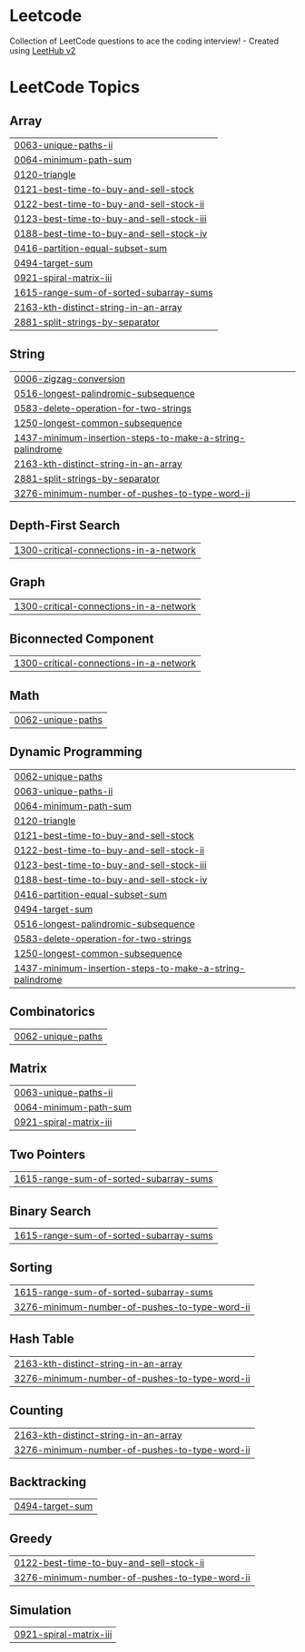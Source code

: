 # Leetcode
Collection of LeetCode questions to ace the coding interview! - Created using [LeetHub v2](https://github.com/arunbhardwaj/LeetHub-2.0)

<!---LeetCode Topics Start-->
# LeetCode Topics
## Array
|  |
| ------- |
| [0063-unique-paths-ii](https://github.com/pavankumar4404/Leetcode/tree/master/0063-unique-paths-ii) |
| [0064-minimum-path-sum](https://github.com/pavankumar4404/Leetcode/tree/master/0064-minimum-path-sum) |
| [0120-triangle](https://github.com/pavankumar4404/Leetcode/tree/master/0120-triangle) |
| [0121-best-time-to-buy-and-sell-stock](https://github.com/pavankumar4404/Leetcode/tree/master/0121-best-time-to-buy-and-sell-stock) |
| [0122-best-time-to-buy-and-sell-stock-ii](https://github.com/pavankumar4404/Leetcode/tree/master/0122-best-time-to-buy-and-sell-stock-ii) |
| [0123-best-time-to-buy-and-sell-stock-iii](https://github.com/pavankumar4404/Leetcode/tree/master/0123-best-time-to-buy-and-sell-stock-iii) |
| [0188-best-time-to-buy-and-sell-stock-iv](https://github.com/pavankumar4404/Leetcode/tree/master/0188-best-time-to-buy-and-sell-stock-iv) |
| [0416-partition-equal-subset-sum](https://github.com/pavankumar4404/Leetcode/tree/master/0416-partition-equal-subset-sum) |
| [0494-target-sum](https://github.com/pavankumar4404/Leetcode/tree/master/0494-target-sum) |
| [0921-spiral-matrix-iii](https://github.com/pavankumar4404/Leetcode/tree/master/0921-spiral-matrix-iii) |
| [1615-range-sum-of-sorted-subarray-sums](https://github.com/pavankumar4404/Leetcode/tree/master/1615-range-sum-of-sorted-subarray-sums) |
| [2163-kth-distinct-string-in-an-array](https://github.com/pavankumar4404/Leetcode/tree/master/2163-kth-distinct-string-in-an-array) |
| [2881-split-strings-by-separator](https://github.com/pavankumar4404/Leetcode/tree/master/2881-split-strings-by-separator) |
## String
|  |
| ------- |
| [0006-zigzag-conversion](https://github.com/pavankumar4404/Leetcode/tree/master/0006-zigzag-conversion) |
| [0516-longest-palindromic-subsequence](https://github.com/pavankumar4404/Leetcode/tree/master/0516-longest-palindromic-subsequence) |
| [0583-delete-operation-for-two-strings](https://github.com/pavankumar4404/Leetcode/tree/master/0583-delete-operation-for-two-strings) |
| [1250-longest-common-subsequence](https://github.com/pavankumar4404/Leetcode/tree/master/1250-longest-common-subsequence) |
| [1437-minimum-insertion-steps-to-make-a-string-palindrome](https://github.com/pavankumar4404/Leetcode/tree/master/1437-minimum-insertion-steps-to-make-a-string-palindrome) |
| [2163-kth-distinct-string-in-an-array](https://github.com/pavankumar4404/Leetcode/tree/master/2163-kth-distinct-string-in-an-array) |
| [2881-split-strings-by-separator](https://github.com/pavankumar4404/Leetcode/tree/master/2881-split-strings-by-separator) |
| [3276-minimum-number-of-pushes-to-type-word-ii](https://github.com/pavankumar4404/Leetcode/tree/master/3276-minimum-number-of-pushes-to-type-word-ii) |
## Depth-First Search
|  |
| ------- |
| [1300-critical-connections-in-a-network](https://github.com/pavankumar4404/Leetcode/tree/master/1300-critical-connections-in-a-network) |
## Graph
|  |
| ------- |
| [1300-critical-connections-in-a-network](https://github.com/pavankumar4404/Leetcode/tree/master/1300-critical-connections-in-a-network) |
## Biconnected Component
|  |
| ------- |
| [1300-critical-connections-in-a-network](https://github.com/pavankumar4404/Leetcode/tree/master/1300-critical-connections-in-a-network) |
## Math
|  |
| ------- |
| [0062-unique-paths](https://github.com/pavankumar4404/Leetcode/tree/master/0062-unique-paths) |
## Dynamic Programming
|  |
| ------- |
| [0062-unique-paths](https://github.com/pavankumar4404/Leetcode/tree/master/0062-unique-paths) |
| [0063-unique-paths-ii](https://github.com/pavankumar4404/Leetcode/tree/master/0063-unique-paths-ii) |
| [0064-minimum-path-sum](https://github.com/pavankumar4404/Leetcode/tree/master/0064-minimum-path-sum) |
| [0120-triangle](https://github.com/pavankumar4404/Leetcode/tree/master/0120-triangle) |
| [0121-best-time-to-buy-and-sell-stock](https://github.com/pavankumar4404/Leetcode/tree/master/0121-best-time-to-buy-and-sell-stock) |
| [0122-best-time-to-buy-and-sell-stock-ii](https://github.com/pavankumar4404/Leetcode/tree/master/0122-best-time-to-buy-and-sell-stock-ii) |
| [0123-best-time-to-buy-and-sell-stock-iii](https://github.com/pavankumar4404/Leetcode/tree/master/0123-best-time-to-buy-and-sell-stock-iii) |
| [0188-best-time-to-buy-and-sell-stock-iv](https://github.com/pavankumar4404/Leetcode/tree/master/0188-best-time-to-buy-and-sell-stock-iv) |
| [0416-partition-equal-subset-sum](https://github.com/pavankumar4404/Leetcode/tree/master/0416-partition-equal-subset-sum) |
| [0494-target-sum](https://github.com/pavankumar4404/Leetcode/tree/master/0494-target-sum) |
| [0516-longest-palindromic-subsequence](https://github.com/pavankumar4404/Leetcode/tree/master/0516-longest-palindromic-subsequence) |
| [0583-delete-operation-for-two-strings](https://github.com/pavankumar4404/Leetcode/tree/master/0583-delete-operation-for-two-strings) |
| [1250-longest-common-subsequence](https://github.com/pavankumar4404/Leetcode/tree/master/1250-longest-common-subsequence) |
| [1437-minimum-insertion-steps-to-make-a-string-palindrome](https://github.com/pavankumar4404/Leetcode/tree/master/1437-minimum-insertion-steps-to-make-a-string-palindrome) |
## Combinatorics
|  |
| ------- |
| [0062-unique-paths](https://github.com/pavankumar4404/Leetcode/tree/master/0062-unique-paths) |
## Matrix
|  |
| ------- |
| [0063-unique-paths-ii](https://github.com/pavankumar4404/Leetcode/tree/master/0063-unique-paths-ii) |
| [0064-minimum-path-sum](https://github.com/pavankumar4404/Leetcode/tree/master/0064-minimum-path-sum) |
| [0921-spiral-matrix-iii](https://github.com/pavankumar4404/Leetcode/tree/master/0921-spiral-matrix-iii) |
## Two Pointers
|  |
| ------- |
| [1615-range-sum-of-sorted-subarray-sums](https://github.com/pavankumar4404/Leetcode/tree/master/1615-range-sum-of-sorted-subarray-sums) |
## Binary Search
|  |
| ------- |
| [1615-range-sum-of-sorted-subarray-sums](https://github.com/pavankumar4404/Leetcode/tree/master/1615-range-sum-of-sorted-subarray-sums) |
## Sorting
|  |
| ------- |
| [1615-range-sum-of-sorted-subarray-sums](https://github.com/pavankumar4404/Leetcode/tree/master/1615-range-sum-of-sorted-subarray-sums) |
| [3276-minimum-number-of-pushes-to-type-word-ii](https://github.com/pavankumar4404/Leetcode/tree/master/3276-minimum-number-of-pushes-to-type-word-ii) |
## Hash Table
|  |
| ------- |
| [2163-kth-distinct-string-in-an-array](https://github.com/pavankumar4404/Leetcode/tree/master/2163-kth-distinct-string-in-an-array) |
| [3276-minimum-number-of-pushes-to-type-word-ii](https://github.com/pavankumar4404/Leetcode/tree/master/3276-minimum-number-of-pushes-to-type-word-ii) |
## Counting
|  |
| ------- |
| [2163-kth-distinct-string-in-an-array](https://github.com/pavankumar4404/Leetcode/tree/master/2163-kth-distinct-string-in-an-array) |
| [3276-minimum-number-of-pushes-to-type-word-ii](https://github.com/pavankumar4404/Leetcode/tree/master/3276-minimum-number-of-pushes-to-type-word-ii) |
## Backtracking
|  |
| ------- |
| [0494-target-sum](https://github.com/pavankumar4404/Leetcode/tree/master/0494-target-sum) |
## Greedy
|  |
| ------- |
| [0122-best-time-to-buy-and-sell-stock-ii](https://github.com/pavankumar4404/Leetcode/tree/master/0122-best-time-to-buy-and-sell-stock-ii) |
| [3276-minimum-number-of-pushes-to-type-word-ii](https://github.com/pavankumar4404/Leetcode/tree/master/3276-minimum-number-of-pushes-to-type-word-ii) |
## Simulation
|  |
| ------- |
| [0921-spiral-matrix-iii](https://github.com/pavankumar4404/Leetcode/tree/master/0921-spiral-matrix-iii) |
<!---LeetCode Topics End-->